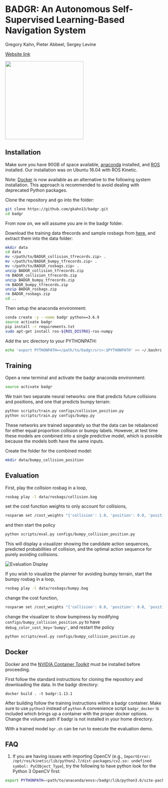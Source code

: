# BADGR: An Autonomous Self-Supervised Learning-Based Navigation System

Gregory Kahn, Pieter Abbeel, Sergey Levine

[Website link](https://sites.google.com/view/badgr)

<img src="./images/bair_logo.png" width="250">

## Installation

Make sure you have 90GB of space available, [anaconda](https://www.anaconda.com/distribution/) installed, and [ROS](https://www.ros.org/) installed. Our installation was on Ubuntu 16.04 with ROS Kinetic.

Note: [Docker](#docker) is now available as an alternative to the following system installation. This approach is recommended to avoid dealing with deprecated Python packages. 


Clone the repository and go into the folder:

```bash
git clone https://github.com/gkahn13/badgr.git
cd badgr
```

From now on, we will assume you are in the badgr folder.

Download the training data tfrecords and sample rosbags from [here](https://drive.google.com/drive/folders/1zjtuqMIfgEbKTZ-H-uHqCKS8RPDoYiwc?usp=sharing), and extract them into the data folder:
```bash
mkdir data
cd data
mv </path/to/BADGR_collision_tfrecords.zip> .
mv </path/to/BADGR_bumpy_tfrecords.zip> .
mv </path/to/BADGR_rosbags.zip> .
unzip BADGR_collision_tfrecords.zip
rm BADGR_collision_tfrecords.zip
unzip BADGR_bumpy_tfrecords.zip
rm BADGR_bumpy_tfrecords.zip
unzip BADGR_rosbags.zip
rm BADGR_rosbags.zip
cd ..
```

Then setup the anaconda environment:
```bash
conda create -y --name badgr python==3.6.9
source activate badgr
pip install -r requirements.txt
sudo apt-get install ros-${ROS_DISTRO}-ros-numpy
```

Add the src directory to your PYTHONPATH:
```bash
echo 'export PYTHONPATH=</path/to/badgr/src>:$PYTHONPATH' >> ~/.bashrc
```

## Training

Open a new terminal and activate the badgr anaconda environment:
```bash
source activate badgr
```

We train two separate neural networks: one that predicts future collisions and positions, and one that predicts bumpy terrain:
```bash
python scripts/train.py configs/collision_position.py
python scripts/train.py configs/bumpy.py
```

These networks are trained separately so that the data can be rebalanced for either equal proportion collision or bumpy labels. However, at test time these models are combined into a single predictive model, which is possible because the models both have the same inputs.

Create the folder for the combined model:
```bash
mkdir data/bumpy_collision_position
```

## Evaluation

First, play the collision rosbag in a loop,
```bash
rosbag play -l data/rosbags/collision.bag
```

set the cost function weights to only account for collisions,
```bash
rosparam set /cost_weights "{'collision': 1.0, 'position': 0.0, 'position_sigmoid_center': 0.4, 'position_sigmoid_scale': 100., 'action_magnitude': 0.01, 'action_smooth': 0.0, 'bumpy': 0.0}"
```

and then start the policy
```bash
python scripts/eval.py configs/bumpy_collision_position.py
```

This will display a visualizer showing the candidate action sequences, predicted probabilities of collision, and the optimal action sequence for purely avoiding collisions.

![Evaluation Display](/images/eval_display.jpg)


If you wish to visualize the planner for avoiding bumpy terrain, start the bumpy rosbag in a loop,
```bash
rosbag play -l data/rosbags/bumpy.bag
```

change the cost function,
```bash
rosparam set /cost_weights "{'collision': 0.0, 'position': 0.0, 'position_sigmoid_center': 0.4, 'position_sigmoid_scale': 100., 'action_magnitude': 0.01, 'action_smooth': 0.0, 'bumpy': 1.0}"
```

change the visualizer to show bumpiness by modifying `configs/bumpy_collision_position.py` to have `debug_color_cost_key='bumpy'`, and restart the policy
```bash
python scripts/eval.py configs/bumpy_collision_position.py
```

## Docker

Docker and the [NVIDIA Container Toolkit](https://docs.nvidia.com/datacenter/cloud-native/container-toolkit/install-guide.html) must be installed before proceeding.

First follow the standard instructions for cloning the repository and downloading the data. In the badgr directory:
```
docker build . -t badgr:1.13.1
```
After building follow the training instructions within a badgr container. Make sure to use `python3` instead of `python` A convenience script `badgr_docker` is included which brings up a container with the proper docker options. Change the volume path if badgr is not installed in your home directory.

With a trained model `bgr.sh` can be run to execute the evaluation demo.


## FAQ
1. If you are having issues with importing OpenCV (e.g., `ImportError: /opt/ros/kinetic/lib/python2.7/dist-packages/cv2.so: undefined symbol: PyCObject_Type`), try the following to have python look for the Python 3 OpenCV first:
```bash
export PYTHONPATH=<path/to/anaconda/envs>/badgr/lib/python3.6/site-packages/:$PYTHONPATH
```
